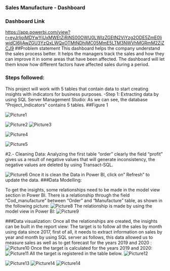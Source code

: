 
### Sales Manufacture - Dashboard
### Dashboard Link 
https://app.powerbi.com/view?r=eyJrIjoiMDYwYjUxMWEtZjRiNS00OWU0LWIzZGEtN2ViYzg2ODE5ZmE0IiwidCI6IjAwZGU3YzQxLWQxOTMtNDhjMC05MmE5LTM3NWVhMGRmM2ZiZCJ9
##Problem statement
This dashboard helps the company understand the sales process better. It helps the managers track the sales and how they can improve it in some areas that have been affected. The dashboard will let them know how different factors have affected sales during a period.
### Steps followed:
This project will work with 5 tables that contain data to start creating insights with indicators for
business purposes.
-Step 1: Extracting data by using SQL Server Management Studio:
As we can see, the database “Project_Indicators” contains 5 tables. 
##Figure 1

![Picture1](https://github.com/Rubianes/project/assets/162187615/a93b3c9e-78ce-4964-bfb0-c0e050f95d6b)

![Picture2](https://github.com/Rubianes/project/assets/162187615/6b2686c3-b732-4a10-b3ac-bfdcb8082c49)
![Picture3](https://github.com/Rubianes/project/assets/162187615/8226ca33-11cd-45c1-8efd-99b1acf1d88c)

![Picture4](https://github.com/Rubianes/project/assets/162187615/23f2a2ab-5365-4e67-a37c-aec475af0ec3)

![Picture5](https://github.com/Rubianes/project/assets/162187615/724a87c9-f40b-44fc-b3d8-5bf5649df9f4)

#2.- Cleaning Data:
Analyzing the first table “order” clearly the field “profit” gives us a result of negative values that will generate inconsistency, the negative values are deleted by using Transact-SQL.

![Picture6](https://github.com/Rubianes/project/assets/162187615/5135a443-8bb2-4f84-803f-4f7267637c81)
Once it is clean the Data in Power BI, click on” Refresh” to update the data.
###Data Modelling:

To get the insights, some relationships need to be made in the model view section in Power BI.
There is a relationship through the field “Cod_manufacture” between “Order” and “Manufacture” table, as shown in the following picture:
![Picture8](https://github.com/Rubianes/project/assets/162187615/bae5d3da-bc97-4efa-8d69-fb74cb0a2454)
The relationship is made by using the model view in Power BI:
![Picture9](https://github.com/Rubianes/project/assets/162187615/41cda5a8-8a73-41b7-86f4-ed06e56f816e)

###Data visualization:
Once all the relationships are created, the insights can be built in the report view:
The target is to follow all the sales by month using data since 2017, first of all, it needs to extract information on sales by year and month by using SQL server as follows, this data allowed us to measure sales as well as to get forecast for the years 2019 and 2020 :
![Picture10](https://github.com/Rubianes/project/assets/162187615/d0f1d0cb-2910-4ce4-b235-9a2b4bff2e5e)
Once the target is calculated for the years 2019 and 2020:
![Picture11](https://github.com/Rubianes/project/assets/162187615/3ed24a74-e8fb-4ffe-a282-b4eff8ffbc9d)
All the target is registered in the table below.
![Picture12](https://github.com/Rubianes/project/assets/162187615/e3bce90d-e3d4-42d2-9af7-3a750f5982d8)

![Picture13](https://github.com/Rubianes/project/assets/162187615/04eb7c3c-ef69-41eb-bd8f-6e67cdded2a8)
![Picture14](https://github.com/Rubianes/project/assets/162187615/21db4838-4198-4b0c-bbb5-f58fa392da62)
![Picture14](https://github.com/Rubianes/project/assets/162187615/21db4838-4198-4b0c-bbb5-f58fa392da62)
